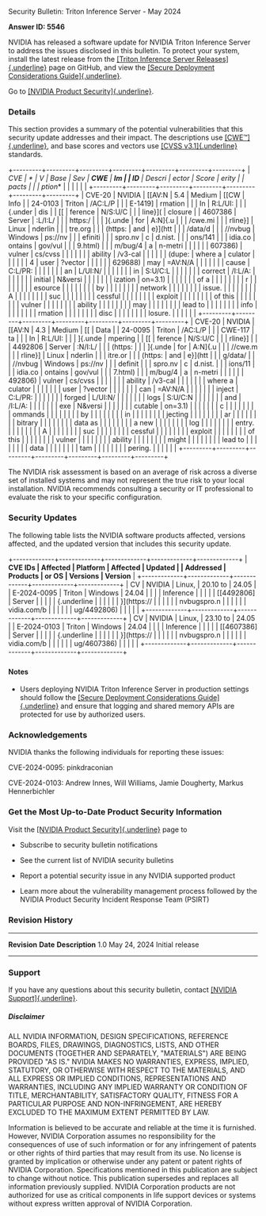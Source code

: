 Security Bulletin: Triton Inference Server - May 2024

**Answer ID: 5546**

NVIDIA has released a software update for NVIDIA Triton Inference Server
to address the issues disclosed in this bulletin. To protect your
system, install the latest release from the [[Triton Inference Server
Releases]{.underline}](https://github.com/triton-inference-server/server/releases)
page on GitHub, and view the [[Secure Deployment Considerations
Guide]{.underline}](https://github.com/triton-inference-server/server/blob/main/docs/customization_guide/deploy.md).

Go to [[NVIDIA Product
Security]{.underline}](https://www.nvidia.com/security/).

### Details

This section provides a summary of the potential vulnerabilities that
this security update addresses and their impact. The descriptions use
[[CWE™]{.underline}](https://cwe.mitre.org/), and base scores and
vectors use [[CVSS
v3.1]{.underline}](https://www.first.org/cvss/v3.1/user-guide)
standards.

+---------+---------+---------+---------+---------+---------+---------+
| **CVE   | *       | **V     | **Base  | **Sev   | **CWE** | **Im    |
| ID**    | *Descri | ector** | Score** | erity** |         | pacts** |
|         | ption** |         |         |         |         |         |
+---------+---------+---------+---------+---------+---------+---------+
| CVE-20  | NVIDIA  | [[AV:N  | 5.4     | Medium  | [[CW    | Info    |
| 24-0103 | Triton  | /AC:L/P |         |         | E-1419] | rmation |
|         | In      | R:L/UI: |         |         | {.under | dis     |
| [[      | ference | N/S:U/C |         |         | line}]( | closure |
| 4607386 | Server  | :L/I:L/ |         |         | https:/ |         |
| ]{.unde | for     | A:N]{.u |         |         | /cwe.mi |         |
| rline}] | Linux   | nderlin |         |         | tre.org |         |
| (https: | and     | e}](htt |         |         | /data/d |         |
| //nvbug | Windows | ps://nv |         |         | efiniti |         |
| spro.nv | c       | d.nist. |         |         | ons/141 |         |
| idia.co | ontains | gov/vul |         |         | 9.html) |         |
| m/bug/4 | a       | n-metri |         |         |         |         |
| 607386) | vulner  | cs/cvss |         |         |         |         |
|         | ability | /v3-cal |         |         |         |         |
| (dupe:  | where a | culator |         |         |         |         |
| 4       | user    | ?vector |         |         |         |         |
| 629688) | may     | =AV:N/A |         |         |         |         |
|         | cause   | C:L/PR: |         |         |         |         |
|         | an      | L/UI:N/ |         |         |         |         |
|         | in      | S:U/C:L |         |         |         |         |
|         | correct | /I:L/A: |         |         |         |         |
|         | initial | N&versi |         |         |         |         |
|         | ization | on=3.1) |         |         |         |         |
|         | of a    |         |         |         |         |         |
|         | r       |         |         |         |         |         |
|         | esource |         |         |         |         |         |
|         | by      |         |         |         |         |         |
|         | network |         |         |         |         |         |
|         | issue.  |         |         |         |         |         |
|         | A       |         |         |         |         |         |
|         | suc     |         |         |         |         |         |
|         | cessful |         |         |         |         |         |
|         | exploit |         |         |         |         |         |
|         | of this |         |         |         |         |         |
|         | vulner  |         |         |         |         |         |
|         | ability |         |         |         |         |         |
|         | may     |         |         |         |         |         |
|         | lead to |         |         |         |         |         |
|         | info    |         |         |         |         |         |
|         | rmation |         |         |         |         |         |
|         | disc    |         |         |         |         |         |
|         | losure. |         |         |         |         |         |
+---------+---------+---------+---------+---------+---------+---------+
| CVE-20  | NVIDIA  | [[AV:N  | 4.3     | Medium  | [[      | Data    |
| 24-0095 | Triton  | /AC:L/P |         |         | CWE-117 | ta      |
|         | In      | R:L/UI: |         |         | ]{.unde | mpering |
| [[      | ference | N/S:U/C |         |         | rline}] |         |
| 4492806 | Server  | :N/I:L/ |         |         | (https: |         |
| ]{.unde | for     | A:N]{.u |         |         | //cwe.m |         |
| rline}] | Linux   | nderlin |         |         | itre.or |         |
| (https: | and     | e}](htt |         |         | g/data/ |         |
| //nvbug | Windows | ps://nv |         |         | definit |         |
| spro.nv | c       | d.nist. |         |         | ions/11 |         |
| idia.co | ontains | gov/vul |         |         | 7.html) |         |
| m/bug/4 | a       | n-metri |         |         |         |         |
| 492806) | vulner  | cs/cvss |         |         |         |         |
|         | ability | /v3-cal |         |         |         |         |
|         | where a | culator |         |         |         |         |
|         | user    | ?vector |         |         |         |         |
|         | can     | =AV:N/A |         |         |         |         |
|         | inject  | C:L/PR: |         |         |         |         |
|         | forged  | L/UI:N/ |         |         |         |         |
|         | logs    | S:U/C:N |         |         |         |         |
|         | and     | /I:L/A: |         |         |         |         |
|         | exe     | N&versi |         |         |         |         |
|         | cutable | on=3.1) |         |         |         |         |
|         | c       |         |         |         |         |         |
|         | ommands |         |         |         |         |         |
|         | by      |         |         |         |         |         |
|         | in      |         |         |         |         |         |
|         | jecting |         |         |         |         |         |
|         | ar      |         |         |         |         |         |
|         | bitrary |         |         |         |         |         |
|         | data as |         |         |         |         |         |
|         | a new   |         |         |         |         |         |
|         | log     |         |         |         |         |         |
|         | entry.  |         |         |         |         |         |
|         | A       |         |         |         |         |         |
|         | suc     |         |         |         |         |         |
|         | cessful |         |         |         |         |         |
|         | exploit |         |         |         |         |         |
|         | of this |         |         |         |         |         |
|         | vulner  |         |         |         |         |         |
|         | ability |         |         |         |         |         |
|         | might   |         |         |         |         |         |
|         | lead to |         |         |         |         |         |
|         | data    |         |         |         |         |         |
|         | tam     |         |         |         |         |         |
|         | pering. |         |         |         |         |         |
+---------+---------+---------+---------+---------+---------+---------+

The NVIDIA risk assessment is based on an average of risk across a
diverse set of installed systems and may not represent the true risk to
your local installation. NVIDIA recommends consulting a security or IT
professional to evaluate the risk to your specific configuration.

### Security Updates

The following table lists the NVIDIA software products affected,
versions affected, and the updated version that includes this security
update.

+-------------+-------------+-------------+-------------+-------------+
| **CVE IDs   | **Affected  | **Platform  | **Affected  | **Updated   |
| Addressed** | Products**  | or OS**     | Versions**  | Version**   |
+-------------+-------------+-------------+-------------+-------------+
| CV          | NVIDIA      | Linux,      | 20.10 to    | 24.05       |
| E-2024-0095 | Triton      | Windows     | 24.04       |             |
|             | Inference   |             |             |             |
| [[4492806]  | Server      |             |             |             |
| {.underline |             |             |             |             |
| }](https:// |             |             |             |             |
| nvbugspro.n |             |             |             |             |
| vidia.com/b |             |             |             |             |
| ug/4492806) |             |             |             |             |
+-------------+-------------+-------------+-------------+-------------+
| CV          | NVIDIA      | Linux,      | 23.10 to    | 24.05       |
| E-2024-0103 | Triton      | Windows     | 24.04       |             |
|             | Inference   |             |             |             |
| [[4607386]  | Server      |             |             |             |
| {.underline |             |             |             |             |
| }](https:// |             |             |             |             |
| nvbugspro.n |             |             |             |             |
| vidia.com/b |             |             |             |             |
| ug/4607386) |             |             |             |             |
+-------------+-------------+-------------+-------------+-------------+

### 

#### Notes

-   Users deploying NVIDIA Triton Inference Server in production
    settings should follow the [[Secure Deployment Considerations
    Guide]{.underline}](https://github.com/triton-inference-server/server/blob/main/docs/customization_guide/deploy.md)
    and ensure that logging and shared memory APIs are protected for use
    by authorized users.

### Acknowledgements

NVIDIA thanks the following individuals for reporting these issues:

CVE-2024-0095: pinkdraconian

CVE-2024-0103: Andrew Innes, Will Williams, Jamie Dougherty, Markus
Hennerbichler

### Get the Most Up-to-Date Product Security Information

Visit the [[NVIDIA Product
Security]{.underline}](https://www.nvidia.com/security) page to

-   Subscribe to security bulletin notifications

-   See the current list of NVIDIA security bulletins

-   Report a potential security issue in any NVIDIA supported product

-   Learn more about the vulnerability management process followed by
    the NVIDIA Product Security Incident Response Team (PSIRT)

### Revision History

  -------------- -------------- -----------------
  **Revision**   **Date**       **Description**
  1.0            May 24, 2024   Initial release
  -------------- -------------- -----------------

### Support

If you have any questions about this security bulletin, contact [[NVIDIA
Support]{.underline}](https://www.nvidia.com/object/support.html).

##### **Disclaimer**

ALL NVIDIA INFORMATION, DESIGN SPECIFICATIONS, REFERENCE BOARDS, FILES,
DRAWINGS, DIAGNOSTICS, LISTS, AND OTHER DOCUMENTS (TOGETHER AND
SEPARATELY, "MATERIALS") ARE BEING PROVIDED "AS IS." NVIDIA MAKES NO
WARRANTIES, EXPRESS, IMPLIED, STATUTORY, OR OTHERWISE WITH RESPECT TO
THE MATERIALS, AND ALL EXPRESS OR IMPLIED CONDITIONS, REPRESENTATIONS
AND WARRANTIES, INCLUDING ANY IMPLIED WARRANTY OR CONDITION OF TITLE,
MERCHANTABILITY, SATISFACTORY QUALITY, FITNESS FOR A PARTICULAR PURPOSE
AND NON-INFRINGEMENT, ARE HEREBY EXCLUDED TO THE MAXIMUM EXTENT
PERMITTED BY LAW.

Information is believed to be accurate and reliable at the time it is
furnished. However, NVIDIA Corporation assumes no responsibility for the
consequences of use of such information or for any infringement of
patents or other rights of third parties that may result from its use.
No license is granted by implication or otherwise under any patent or
patent rights of NVIDIA Corporation. Specifications mentioned in this
publication are subject to change without notice. This publication
supersedes and replaces all information previously supplied. NVIDIA
Corporation products are not authorized for use as critical components
in life support devices or systems without express written approval of
NVIDIA Corporation.
